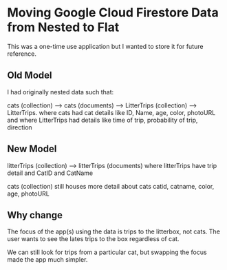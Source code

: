# Moving Google Cloud Firestore Data from Nested to Flat

This was a one-time use application but I wanted to store it for future reference.

## Old Model

I had originally nested data such that:

cats (collection) --> cats (documents) --> LitterTrips (collection) --> LitterTrips.
where cats had cat details like ID, Name, age, color, photoURL
and where
LitterTrips had details like time of trip, probability of trip, direction

## New Model

litterTrips (collection) --> litterTrips (documents)
where litterTrips have trip detail and CatID and CatName

cats (collection) still houses more detail about cats
catid, catname, color, age, photoURL

## Why change

The focus of the app(s) using the data is trips to the litterbox, not cats. The user wants to see the lates trips to the box regardless of cat.

We can still look for trips from a particular cat, but swapping the focus made the app much simpler.
